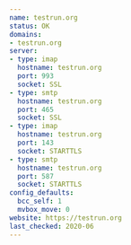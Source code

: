 ```yaml
---
name: testrun.org
status: OK
domains:
- testrun.org
server:
- type: imap
  hostname: testrun.org
  port: 993
  socket: SSL
- type: smtp
  hostname: testrun.org
  port: 465
  socket: SSL
- type: imap
  hostname: testrun.org
  port: 143
  socket: STARTTLS
- type: smtp
  hostname: testrun.org
  port: 587
  socket: STARTTLS
config_defaults:
  bcc_self: 1
  mvbox_move: 0
website: https://testrun.org
last_checked: 2020-06
---
```

